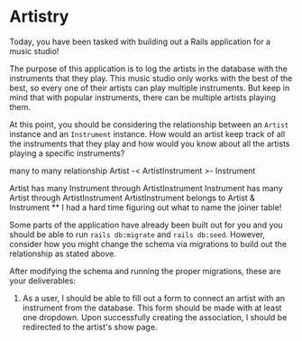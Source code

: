 # Artistry
Today, you have been tasked with building out a Rails application for a music studio!

The purpose of this application is to log the artists in the database with the instruments that they play. This music studio only works with the best of the best, so every one of their artists can play multiple instruments. But keep in mind that with popular instruments, there can be multiple artists playing them.

At this point, you should be considering the relationship between an `Artist` instance and an `Instrument` instance. How would an artist keep track of all the instruments that they play and how would you know about all the artists playing a specific instruments?

many to many relationship
Artist -< ArtistInstrument >- Instrument

Artist has many Instrument through ArtistInstrument
Instrument has many Artist through ArtistInstrument
ArtistInstrument belongs to Artist & Instrument
** I had a hard time figuring out what to name the joiner table!

Some parts of the application have already been built out for you and you should be able to run `rails db:migrate` and `rails db:seed`. However, consider how you might change the schema via migrations to build out the relationship as stated above.

After modifying the schema and running the proper migrations, these are your deliverables:

1) As a user, I should be able to fill out a form to connect an artist with an instrument from the database. This form should be made with at least one dropdown. Upon successfully creating the association, I should be redirected to the artist's show page.

<!-- 2) In the artist's show page, I should be able to see the artist's age, title and name. I should also be able to see all the instruments that that specific artist plays. -->

<!-- 3) On the index page for an artist, there should be a list of all the artists' names. Clicking on one artist's name should take me to that artist's show page. -->

<!-- 4) There should be an index page for all the instruments, where the name of all the instruments should be listed out, alongside each of their classifications. -->

<!-- 5) I should also be able to save a new artist into the database. While it's possible for an artist to have the same name, an artist must have a name. An artist must also have an unique title. After successfully creating an artist, I should be taken to the artist's show page. -->
